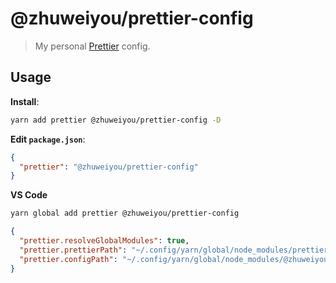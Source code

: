 # @zhuweiyou/prettier-config

> My personal [Prettier](https://prettier.io) config.

## Usage

**Install**:

```bash
yarn add prettier @zhuweiyou/prettier-config -D
```

**Edit `package.json`**:

```json
{
  "prettier": "@zhuweiyou/prettier-config"
}
```

**VS Code**

```bash
yarn global add prettier @zhuweiyou/prettier-config
```

```json
{
  "prettier.resolveGlobalModules": true,
  "prettier.prettierPath": "~/.config/yarn/global/node_modules/prettier",
  "prettier.configPath": "~/.config/yarn/global/node_modules/@zhuweiyou/prettier-config/index.json"
}
```
